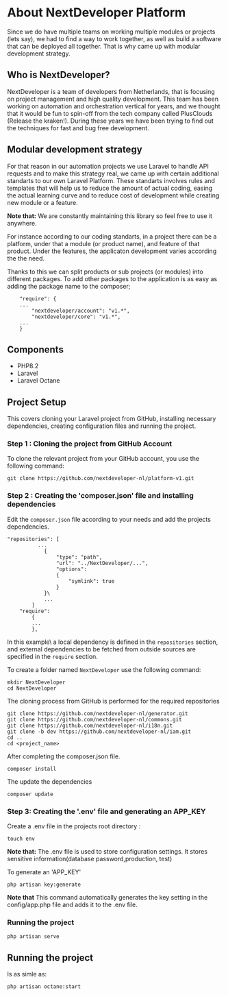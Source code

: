 # About NextDeveloper Platform

Since we do have multiple teams on working multiple modules or projects (lets say), we had to find a way to work
together, as well as build a software that can be deployed all together. That is why came up with modular development
strategy.

## Who is NextDeveloper?
NextDeveloper is a team of developers from Netherlands, that is focusing on project management and high quality development.
This team has been working on automation and orchestration vertical for years, and we thought that it would be fun to
spin-off from the tech company called PlusClouds (Release the kraken!).
During these years we have been trying to find out the techniques for fast and bug free development.

## Modular development strategy

For that reason
in our automation projects we use Laravel to handle API requests and to make this strategy real, we came up with certain 
additional standarts to our own Laravel Platform. These standarts involves rules and templates that will 
help us to reduce the amount of actual coding, easing the actual learning curve and to reduce cost of development while
creating new module or a feature.

**Note that:** We are constantly maintaining this library so feel free to use it anywhere.

For instance according to our coding standarts, in a project there can be a platform, under that a module (or
product name), and feature of that product. Under the features, the applicaton development varies according the the need.

Thanks to this we can split products or sub projects (or modules) into different packages. To add other packages to the
application is as easy as adding the package name to the composer;

```
    "require": {
    ... 
        "nextdeveloper/account": "v1.*",
        "nextdeveloper/core": "v1.*",
    ...
    }
```

## Components

- PHP8.2
- Laravel
- Laravel Octane

## Project Setup

This covers cloning your Laravel project from GitHub, installing necessary dependencies, creating configuration files and running the project.

### Step 1 : Cloning the project from GitHub Account

To clone the relevant project from your GitHub account, you use the following command:

```
git clone https://github.com/nextdeveloper-nl/platform-v1.git
```
### Step 2 : Creating the 'composer.json' file and installing dependencies

Edit the `composer.json` file according to your needs and add the projects dependencies.


```
"repositories": [
          ...
            {
                "type": "path",
                "url": "../NextDeveloper/...",
                "options": 
                {
                    "symlink": true
                }
            }\
            ...
        ]
    "require": 
        { 
        ... 
        },
```

In this example\ a local dependency is defined in the `repositories` section, and external dependencies to be fetched from outside sources are specified in the `require` section.

To create a folder named `NextDeveloper` use the following command:

```
mkdir NextDeveloper
cd NextDeveloper
```
The cloning process from GitHub is performed for the required repositories

```
git clone https://github.com/nextdeveloper-nl/generator.git
git clone https://github.com/nextdeveloper-nl/commons.git
git clone https://github.com/nextdeveloper-nl/i18n.git
git clone -b dev https://github.com/nextdeveloper-nl/iam.git
cd ..
cd <project_name>
```
After completing the composer.json file.

```
composer install
```
The update the dependencies

```
composer update
```

### Step 3: Creating the '.env' file and generating an APP_KEY

Create a .env file in the projects root directory :

```
touch env
```
**Note that:** The .env file is used to store configuration settings. It stores sensitive information(database password,production, test)

To generate an 'APP_KEY'
```
php artisan key:generate  
```

**Note that** This command automatically generates the key setting in the config/app.php file and adds it to the .env file.

### Running the project

```
php artisan serve
```

## Running the project

Is as simle as:
```
php artisan octane:start
```

